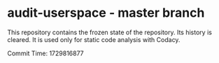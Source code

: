 # audit-userspace - master branch

This repository contains the frozen state of the repository.
Its history is cleared. It is used only for static code
analysis with Codacy.

Commit Time: 1729816877